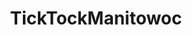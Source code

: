 ---
title: TickTockManitowoc
crosslinks:
- MakingaMurderer
- youtubefactsbot
- SuperMaM
- u_imguralbumbot
- tmsbmeta
- HiveMindMaM
- StevenAveryIsGuilty
- serialpodcast
- RickyHcase
- InnocenceandInjustice
- autotldr
- ScottPetersonCase
- alotabot
- DarthJarJar
- unknown1
- Turkey
- '2013'
- thatHappened
- dataisbeautiful
- pics
---
